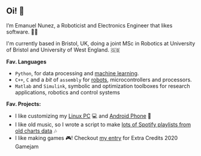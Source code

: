 
## Oi! 👋 

I’m Emanuel Nunez, a Roboticist and Electronics Engineer that likes software. 🦾🤖

I'm currently based in Bristol, UK, doing a joint MSc in Robotics at University of Bristol and University of West England. 🇬🇧

**Fav. Languages**

-  `Python`, for data processing and [machine learning](https://github.com/enunezs/AppleCounting).
-  `C++`, `C` and a *bit* of `assembly` for [robots](https://github.com/tinyAtlas/Dynamic-Recalibration-of-the-Odometry), microcontrollers and processors.
-  `Matlab` and `Simulink`, symbolic and optimization toolboxes for research applications, robotics and control systems

**Fav. Projects:**

- I like customizing my [Linux PC](https://github.com/tinyAtlas/dotfiles) 💻 and [Android Phone](https://github.com/tinyAtlas/Phone_Customization) 📱
- I like old music, so I wrote a script to make [lots of Spotify playlists from old charts data](https://github.com/RobotKitchen/SpotifyTimeMachine) 🎶
- I like making games 🎮! Checkout [my entry](https://smallatlas.itch.io/olha)
 for Extra Credits 2020 Gamejam 



